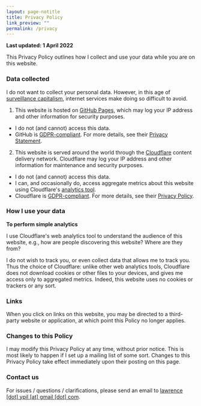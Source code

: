 ```yaml
---
layout: page-notitle
title: Privacy Policy
link_preview: ""
permalink: /privacy
---
```


**Last updated: 1 April 2022**

This Privacy Policy outlines how I collect and use your data while you are on this website.

### Data collected
I do not want to collect your personal data. However, in this age of [surveillance capitalism](https://news.harvard.edu/gazette/story/2019/03/harvard-professor-says-surveillance-capitalism-is-undermining-democracy/), internet services make doing so difficult to avoid.

1. This website is hosted on [GitHub Pages](https://pages.github.com), which may log your IP address and other information for security purposes.
  - I do not (and cannot) access this data.
  - GitHub is [GDPR-compliant](https://github.blog/2018-04-19-updates-to-our-privacy-statement-and-terms-of-service/). For more details, see their [Privacy Statement](https://docs.github.com/en/github/site-policy/github-privacy-statement#github-pages).
2. This website is served around the world through the [Cloudflare](https://cloudflare.com) content delivery network. Cloudflare may log your IP address and other information for maintenance and security purposes.
  - I do not (and cannot) access this data.
  - I can, and occasionally do, access aggregate metrics about this website using Cloudflare's [analytics tool](https://www.cloudflare.com/web-analytics/).
  - Cloudflare is [GDPR-compliant](https://www.cloudflare.com/trust-hub/gdpr/). For more details, see their [Privacy Policy](https://www.cloudflare.com/privacypolicy/).

### How I use your data

__To perform simple analytics__

I use Cloudflare's web analytics tool to understand the audience of this website, e.g., how are people discovering this website? Where are they from?


I do not wish to track you, or even collect data that allows me to track you. Thus the choice of Cloudflare: unlike other web analytics tools, Cloudflare does not download cookies or other files to your devices, and gives me access only to aggregated metrics. Indeed, this website uses no cookies or trackers or any sort.

### Links

When you click on links on this website, you may be directed to a third-party website or application, at which point this Policy no longer applies.

### Changes to this Policy
I may modify this Privacy Policy at any time, without prior notice. This is most likely to happen if I set up a mailing list of some sort. Changes to this Privacy Policy take effect immediately upon their posting on this page.

### Contact us
For issues / questions / clarifications, please send an email to <a href="mailto:lawrence.ypil@gmail.com" target="_blank">lawrence [dot] ypil [at] gmail [dot] com</a>.